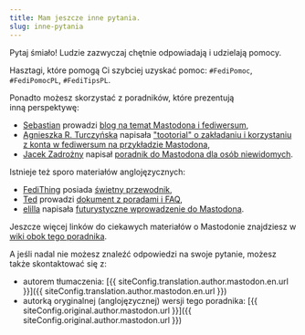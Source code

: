 ```yaml
---
title: Mam jeszcze inne pytania.
slug: inne-pytania
---
```


Pytaj śmiało! Ludzie zazwyczaj chętnie odpowiadają i udzielają pomocy.

Hasztagi, które pomogą Ci szybciej uzyskać pomoc: `#FediPomoc`, `#FediPomocPL`, `#FediTipsPL`.

Ponadto możesz skorzystać z poradników, które prezentują inną perspektywę:

- [Sebastian](https://mastodon.social/m0bi13) prowadzi [blog na temat Mastodona i fediwersum](https://zb3.org/m0bi13),
- [Agnieszka R. Turczyńska](https://circumstances.run/@agturcz) napisała ["tootorial" o zakładaniu i korzystaniu z konta w fediwersum na przykładzie Mastodona](https://zb3.org/agturcz/pl-jak-zalozyc-konto-na-fediverse-i-jak-z-niego-korzystac-tootorial),
- [Jacek Zadrożny](https://101010.pl/@jaczad) napisał [poradnik do Mastodona dla osób niewidomych](https://informaton.blog/2021-10-17-poradnik-do-mastodona-dla-osob-niewidomych/).

Istnieje też sporo materiałów anglojęzycznych:

- [FediThing](https://tech.lgbt/@FediThing) posiada [świetny przewodnik](https://fedi.tips/),
- [Ted](https://peoplemaking.games/esdin) prowadzi [dokument z poradami i FAQ](https://docs.google.com/document/d/1gln7Lg92Vz3TbIjz6qZkpdPOxDAe63jof5snpR4xAa0/),
- [elilla](https://transmom.love/@elilla) napisała [futurystyczne wprowadzenie do Mastodona](https://wordsmith.social/elilla/a-futuristic-mastodon-introduction-for-2021).

Jeszcze więcej linków do ciekawych materiałów o Mastodonie znajdziesz w [wiki obok tego poradnika](https://github.com/lwojcik/mastodon-poradnik.pl/wiki/Ciekawe-linki).

A jeśli nadal nie możesz znaleźć odpowiedzi na swoje pytanie, możesz także skontaktować się z:

- autorem tłumaczenia: [{{ siteConfig.translation.author.mastodon.en.url }}]({{ siteConfig.translation.author.mastodon.en.url }})
- autorką oryginalnej (anglojęzycznej) wersji tego poradnika: [{{ siteConfig.original.author.mastodon.url }}]({{ siteConfig.original.author.mastodon.url }})
